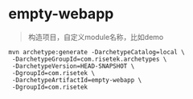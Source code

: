 # empty-webapp
> 构造项目，自定义module名称，比如demo
```
mvn archetype:generate -DarchetypeCatalog=local \
 -DarchetypeGroupId=com.risetek.archetypes \
 -DarchetypeVersion=HEAD-SNAPSHOT \
 -DgroupId=com.risetek \
 -DarchetypeArtifactId=empty-webapp \
 -DgroupId=com.risetek
```
